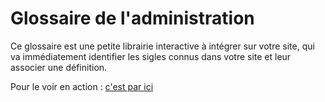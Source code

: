 # Glossaire de l'administration

Ce glossaire est une petite librairie interactive à intégrer sur votre
site, qui va immédiatement identifier les sigles connus dans votre site
et leur associer une définition.

Pour le voir en action : [c'est par ici](https://xavierjp.github.io/glossaire/)
